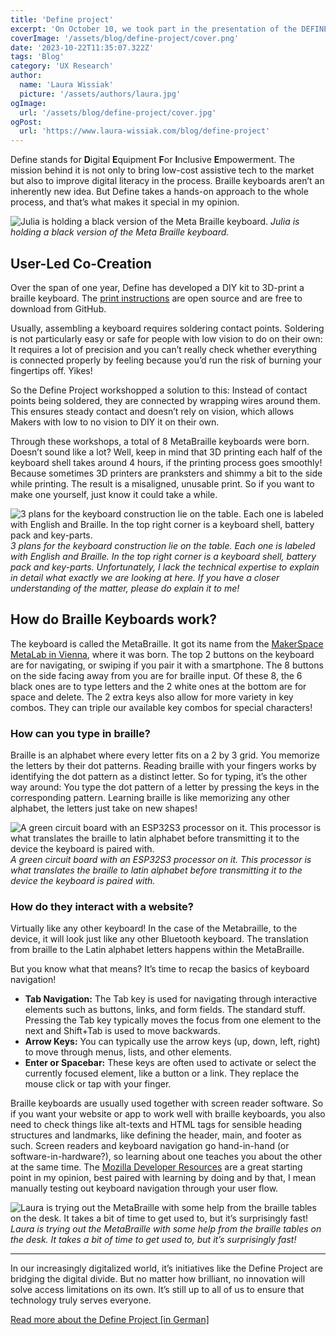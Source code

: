 ```yaml
---
title: 'Define project'
excerpt: 'On October 10, we took part in the presentation of the DEFINE project. Define stands for Digital Equipment For Inclusive Empowerment. The mission behind it is not only to bring low-cost assistive tech to the market but also to improve digital literacy in the process... '
coverImage: '/assets/blog/define-project/cover.png'
date: '2023-10-22T11:35:07.322Z'
tags: 'Blog'
category: 'UX Research'
author:
  name: 'Laura Wissiak'
  picture: '/assets/authors/laura.jpg'
ogImage:
  url: '/assets/blog/define-project/cover.jpg'
ogPost:
  url: 'https://www.laura-wissiak.com/blog/define-project'
---
```


Define stands for **D**igital **E**quipment **F**or **I**nclusive **E**mpowerment. The mission behind it is not only to bring low-cost assistive tech to the market but also to improve digital literacy in the process. Braille keyboards aren’t an inherently new idea. But Define takes a hands-on approach to the whole process, and that’s what makes it special in my opinion.

![Julia is holding a black version of the Meta Braille keyboard.](/assets/blog/define-project/image-1.jpg)
_Julia is holding a black version of the Meta Braille keyboard._

## User-Led Co-Creation

Over the span of one year, Define has developed a DIY kit to 3D-print a braille keyboard. The [print instructions](https://gitlab.com/metabraille/metabraille) are open source and are free to download from GitHub. 

Usually, assembling a keyboard requires soldering contact points. Soldering is not particularly easy or safe for people with low vision to do on their own: It requires a lot of precision and you can’t really check whether everything is connected properly by feeling because you’d run the risk of burning your fingertips off. Yikes!

So the Define Project workshopped a solution to this: Instead of contact points being soldered, they are connected by wrapping wires around them. This ensures steady contact and doesn’t rely on vision, which allows Makers with low to no vision to DIY it on their own. 

Through these workshops, a total of 8 MetaBraille keyboards were born. Doesn’t sound like a lot? Well, keep in mind that 3D printing each half of the keyboard shell takes around 4 hours, if the printing process goes smoothly! Because sometimes 3D printers are pranksters and shimmy a bit to the side while printing. The result is a misaligned, unusable print. So if you want to make one yourself, just know it could take a while.

![3 plans for the keyboard construction lie on the table. Each one is labeled with English and Braille. In the top right corner is a keyboard shell, battery pack and key-parts.](/assets/blog/define-project/image-2.jpg)
_3 plans for the keyboard construction lie on the table. Each one is labeled with English and Braille. In the top right corner is a keyboard shell, battery pack and key-parts. Unfortunately, I lack the technical expertise to explain in detail what exactly we are looking at here. If you have a closer understanding of the matter, please do explain it to me!_

## How do Braille Keyboards work?

The keyboard is called the MetaBraille. It got its name from the [MakerSpace MetaLab in Vienna](https://metalab.at/index.html), where it was born. The top 2 buttons on the keyboard are for navigating, or swiping if you pair it with a smartphone. The 8 buttons on the side facing away from you are for braille input. Of these 8, the 6 black ones are to type letters and the 2 white ones at the bottom are for space and delete. The 2 extra keys also allow for more variety in key combos. They can triple our available key combos for special characters!

### How can you type in braille?

Braille is an alphabet where every letter fits on a 2 by 3 grid. You memorize the letters by their dot patterns. Reading braille with your fingers works by identifying the dot pattern as a distinct letter. So for typing, it’s the other way around: You type the dot pattern of a letter by pressing the keys in the corresponding pattern. Learning braille is like memorizing any other alphabet, the letters just take on new shapes!

![A green circuit board with an ESP32S3 processor on it. This processor is what translates the braille to latin alphabet before transmitting it to the device the keyboard is paired with.](/assets/blog/define-project/image-3.jpg)
_A green circuit board with an ESP32S3 processor on it. This processor is what translates the braille to latin alphabet before transmitting it to the device the keyboard is paired with._

### How do they interact with a website?

Virtually like any other keyboard! In the case of the Metabraille, to the device, it will look just like any other Bluetooth keyboard. The translation from braille to the Latin alphabet letters happens within the MetaBraille. 

But you know what that means? It’s time to recap the basics of keyboard navigation! 

- **Tab Navigation:** The Tab key is used for navigating through interactive elements such as buttons, links, and form fields. The standard stuff. Pressing the Tab key typically moves the focus from one element to the next and Shift+Tab is used to move backwards.
- **Arrow Keys:** You can typically use the arrow keys (up, down, left, right) to move through menus, lists, and other elements. 
- **Enter or Spacebar:** These keys are often used to activate or select the currently focused element, like a button or a link. They replace the mouse click or tap with your finger.

Braille keyboards are usually used together with screen reader software. So if you want your website or app to work well with braille keyboards, you also need to check things like alt-texts and HTML tags for sensible heading structures and landmarks, like defining the header, main, and footer as such. Screen readers and keyboard navigation go hand-in-hand (or software-in-hardware?), so learning about one teaches you about the other at the same time. The [Mozilla Developer Resources](https://developer.mozilla.org/en-US/docs/Web/Accessibility/Understanding_WCAG/Keyboard) are a great starting point in my opinion, best paired with learning by doing and by that, I mean manually testing out keyboard navigation through your user flow. 

![Laura is trying out the MetaBraille with some help from the braille tables on the desk. It takes a bit of time to get used to, but it’s surprisingly fast!](/assets/blog/define-project/image-4.png)
_Laura is trying out the MetaBraille with some help from the braille tables on the desk. It takes a bit of time to get used to, but it’s surprisingly fast!_

---

In our increasingly digitalized world, it’s initiatives like the Define Project are bridging the digital divide. But no matter how brilliant, no innovation will solve access limitations on its own. It’s still up to all of us to ensure that technology truly serves everyone.

[Read more about the Define Project [in German]](https://defineblind.at/about/)
